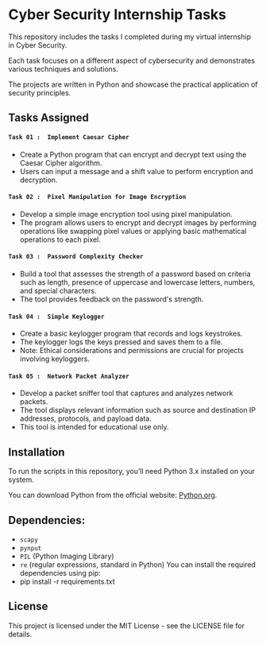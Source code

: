 # Cyber Security Internship Tasks

This repository includes the tasks I completed during my virtual internship in Cyber Security. 

Each task focuses on a different aspect of cybersecurity and demonstrates various techniques and solutions.

The projects are written in Python and showcase the practical application of security principles.


## Tasks Assigned

#### `Task 01 :  Implement Caesar Cipher`
- Create a Python program that can encrypt and decrypt text using the Caesar Cipher algorithm.
- Users can input a message and a shift value to perform encryption and decryption.
#### `Task 02 :  Pixel Manipulation for Image Encryption`
- Develop a simple image encryption tool using pixel manipulation.
- The program allows users to encrypt and decrypt images by performing operations like swapping pixel values or applying basic mathematical operations to each pixel.
#### `Task 03 :  Password Complexity Checker`
- Build a tool that assesses the strength of a password based on criteria such as length, presence of uppercase and lowercase letters, numbers, and special characters.
- The tool provides feedback on the password's strength.
#### `Task 04 :  Simple Keylogger`
- Create a basic keylogger program that records and logs keystrokes.
- The keylogger logs the keys pressed and saves them to a file.
- Note: Ethical considerations and permissions are crucial for projects involving keyloggers.
#### `Task 05 :  Network Packet Analyzer`
- Develop a packet sniffer tool that captures and analyzes network packets.
- The tool displays relevant information such as source and destination IP addresses, protocols, and payload data.
- This tool is intended for educational use only.


## Installation

To run the scripts in this repository, you’ll need Python 3.x installed on your system. 

You can download Python from the official website: [Python.org](https://www.python.org/).


## Dependencies:

- `scapy`
- `pynput`
- `PIL` (Python Imaging Library)
- `re` (regular expressions, standard in Python)
You can install the required dependencies using pip:
- pip install -r requirements.txt


## License

This project is licensed under the MIT License - see the LICENSE file for details.
